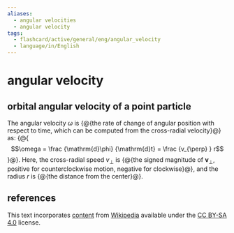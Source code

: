 ```yaml
---
aliases:
  - angular velocities
  - angular velocity
tags:
  - flashcard/active/general/eng/angular_velocity
  - language/in/English
---
```


# angular velocity

## orbital angular velocity of a point particle

The angular velocity $\omega$ is {@{the rate of change of angular position with respect to time, which can be computed from the cross-radial velocity}@} as: {@{$$\omega = \frac {\mathrm{d}\phi} {\mathrm{d}t} = \frac {v_{\perp} } r$$}@}. Here, the cross-radial speed $v_{\perp}$ is {@{the signed magnitude of $\mathbf{v}_{\perp}$, positive for counterclockwise motion, negative for clockwise}@}, and the radius $r$ is {@{the distance from the center}@}. <!--SR:!2025-05-05,239,330!2025-07-03,284,330!2026-05-06,471,310!2025-05-14,246,330-->

## references

This text incorporates [content](https://en.wikipedia.org/wiki/angular_velocity) from [Wikipedia](Wikipedia.md) available under the [CC BY-SA 4.0](https://creativecommons.org/licenses/by-sa/4.0/) license.
